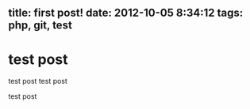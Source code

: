 title: first post!
date: 2012-10-05 8:34:12
tags: php, git, test
---

test post
=========

test post test post

test post
